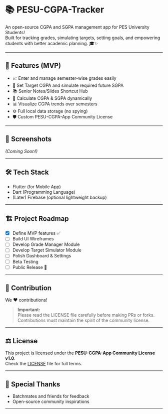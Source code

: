 # 📚 PESU-CGPA-Tracker

An open-source CGPA and SGPA management app for PES University Students!  
Built for tracking grades, simulating targets, setting goals, and empowering students with better academic planning. 🎓✨

---

## 🚀 Features (MVP)

- 📈 Enter and manage semester-wise grades easily
- 🎯 Set Target CGPA and simulate required future SGPA
- 📚 Senior Notes/Slides Shortcut Hub
- 🧮 Calculate CGPA & SGPA dynamically
- 📊 Visualize CGPA trends over semesters
- ⚙️ Full local data storage (no spying)
- 🛡️ Custom PESU-CGPA-App Community License

---

## 📸 Screenshots

_(Coming Soon!)_

---

## 🛠️ Tech Stack

- Flutter (for Mobile App)
- Dart (Programming Language)
- (Later) Firebase (optional lightweight backup)

---

## 🏗️ Project Roadmap

- [x] Define MVP features ✅
- [ ] Build UI Wireframes
- [ ] Develop Grade Manager Module
- [ ] Develop Target Simulator Module
- [ ] Polish Dashboard & Settings
- [ ] Beta Testing
- [ ] Public Release 🚀

---

## 🤝 Contribution

We ❤️ contributions!

> **Important:**  
> Please read the LICENSE file carefully before making PRs or forks.  
> Contributions must maintain the spirit of the community license.

---

## ⚖️ License

This project is licensed under the **PESU-CGPA-App Community License v1.0**.  
Check the [LICENSE](./LICENSE) file for full terms.

---

## 🌟 Special Thanks

- Batchmates and friends for feedback
- Open-source community inspirations

---

